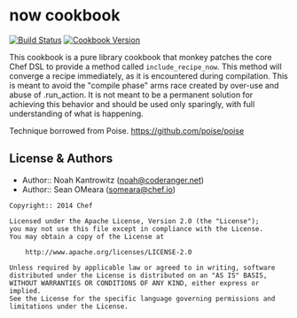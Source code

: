 now cookbook
============

[![Build Status](https://travis-ci.org/chef-cookbooks/now.svg?branch=master)](http://travis-ci.org/chef-cookbooks/now)
[![Cookbook Version](https://img.shields.io/cookbook/v/now.svg)](https://supermarket.chef.io/cookbooks/now)

This cookbook is a pure library cookbook that monkey patches the core
Chef DSL to provide a method called `include_recipe_now`. This method
will converge a recipe immediately, as it is encountered during
compilation. This is meant to avoid the "compile phase" arms race
created by over-use and abuse of .run_action. It is not meant to be a
permanent solution for achieving this behavior and should be used only
sparingly, with full understanding of what is happening.

Technique borrowed from Poise. https://github.com/poise/poise

License & Authors
-----------------
- Author:: Noah Kantrowitz (<noah@coderanger.net>)
- Author:: Sean OMeara (<someara@chef.io>)

```text
Copyright:: 2014 Chef

Licensed under the Apache License, Version 2.0 (the "License");
you may not use this file except in compliance with the License.
You may obtain a copy of the License at

    http://www.apache.org/licenses/LICENSE-2.0

Unless required by applicable law or agreed to in writing, software
distributed under the License is distributed on an "AS IS" BASIS,
WITHOUT WARRANTIES OR CONDITIONS OF ANY KIND, either express or implied.
See the License for the specific language governing permissions and
limitations under the License.
```
